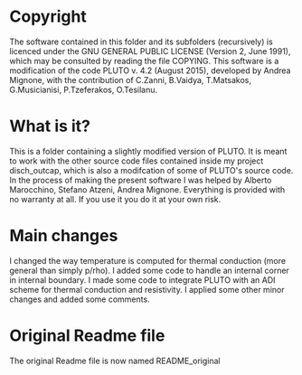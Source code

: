 # Copyright
The software contained in this folder and its subfolders (recursively) is licenced under the GNU GENERAL PUBLIC LICENSE (Version 2, June 1991), which may be consulted by reading the file COPYING.
This software is a modification of the code PLUTO v. 4.2 (August 2015), developed by Andrea Mignone, with the contribution of C.Zanni, B.Vaidya, T.Matsakos, G.Musicianisi, P.Tzeferakos, O.Tesilanu.
# What is it?
This is a folder containing a slightly modified version of PLUTO. It is meant to work with the other source code files contained inside my project disch_outcap, which is also a modifcation of some of PLUTO's source code. In the process of making the present software I was helped by Alberto Marocchino, Stefano Atzeni, Andrea Mignone.
Everything is provided with no warranty at all. If you use it you do it at your own risk.
# Main changes
I changed the way temperature is computed for thermal conduction (more general than simply p/rho).
I added some code to handle an internal corner in internal boundary.
I made some code to integrate PLUTO with an ADI scheme for thermal conduction and resistivity.
I applied some other minor changes and added some comments.
# Original Readme file
The original Readme file is now named README_original

